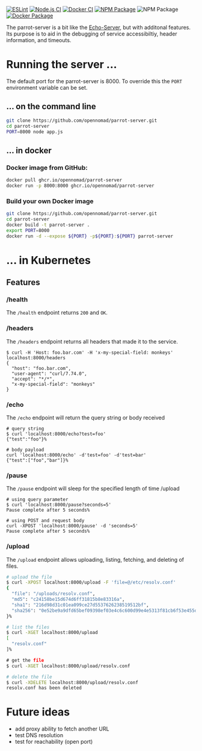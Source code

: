 [![ESLint](https://github.com/opennomad/parrot-server/actions/workflows/eslint.yaml/badge.svg)](https://github.com/opennomad/parrot-server/actions/workflows/eslint.yaml)
[![Node.js CI](https://github.com/opennomad/parrot-server/actions/workflows/node.js.yaml/badge.svg)](https://github.com/opennomad/parrot-server/actions/workflows/node.js.yaml)
[![Docker CI](https://github.com/opennomad/parrot-server/actions/workflows/docker.yaml/badge.svg)](https://github.com/opennomad/parrot-server/actions/workflows/docker.yaml)
[![NPM Package](https://github.com/opennomad/parrot-server/actions/workflows/npm-publish.yaml/badge.svg)](https://github.com/opennomad/parrot-server/actions/workflows/npm-publish.yaml)
![NPM Package](https://github.com/opennomad/parrot-server/actions/workflows/npm-publish.yaml/badge.svg)
[![Docker Package](https://github.com/opennomad/parrot-server/actions/workflows/docker-publish.yaml/badge.svg)](https://github.com/opennomad/parrot-server/actions/workflows/docker-publish.yaml)

The parrot-server is a bit like the [Echo-Server](https://ealenn.github.io/Echo-Server/), but with additonal features. Its purpose is to aid in the debugging of service accessibiltiy, header information, and timeouts.

# Running the server ...

The default port for the parrot-server is 8000. To override this the `PORT` environment variable can be set.

## ... on the command line

```sh
git clone https://github.com/opennomad/parrot-server.git
cd parrot-server
PORT=8000 node app.js 
```

## ... in docker

### Docker image from GitHub:
```sh
docker pull ghcr.io/opennomad/parrot-server
docker run -p 8000:8000 ghcr.io/opennomad/parrot-server
```

### Build your own Docker image
```sh
git clone https://github.com/opennomad/parrot-server.git
cd parrot-server
docker build -t parrot-server .
export PORT=8000
docker run -d --expose ${PORT} -p${PORT}:${PORT} parrot-server
```

# ... in Kubernetes

## Features


### /health
The `/health` endpoint returns `200` and `OK`.

### /headers

The `/headers` endpoint returns all headers that made it to the service.
```
$ curl -H 'Host: foo.bar.com' -H 'x-my-special-field: monkeys' localhost:8000/headers
{
  "host": "foo.bar.com",
  "user-agent": "curl/7.74.0",
  "accept": "*/*",
  "x-my-special-field": "monkeys"
}
```

### /echo
The `/echo` endpoint will return the query string or body received

```
# query string
$ curl 'localhost:8000/echo?test=foo'
{"test":"foo"}% 

# body payload
curl 'localhost:8000/echo' -d'test=foo' -d'test=bar'
{"test":["foo","bar"]}% 
```

### /pause

The `/pause` endpoint will sleep for the specified length of time
/upload

```
# using query parameter
$ curl 'localhost:8000/pause?seconds=5'
Pause complete after 5 seconds% 

# using POST and request body
curl -XPOST 'localhost:8000/pause' -d 'seconds=5'
Pause complete after 5 seconds%
```

### /upload
The `/upload` endpoint allows uploading, listing, fetching, and deleting of files.

```sh
# upload the file
$ curl -XPOST localhost:8000/upload -F 'file=@/etc/resolv.conf'
{
  "file": "/uploads/resolv.conf",
  "md5": "c24158be15d674d6ff31815b8e83316a",
  "sha1": "216d98d31c01ea099ce27d5537626238519512bf",
  "sha256": "0e52be9a9dfd65bef09398ef03e4c6c600d99e4e5313f81cb6f53e455dbf7c30"
}%

# list the files
$ curl -XGET localhost:8000/upload
[
  "resolv.conf"
]%

# get the file
$ curl -XGET localhost:8000/upload/resolv.conf

# delete the file
$ curl -XDELETE localhost:8000/upload/resolv.conf
resolv.conf has been deleted
```

# Future ideas
- add proxy ability to fetch another URL
- test DNS resolution
- test for reachability (open port)
